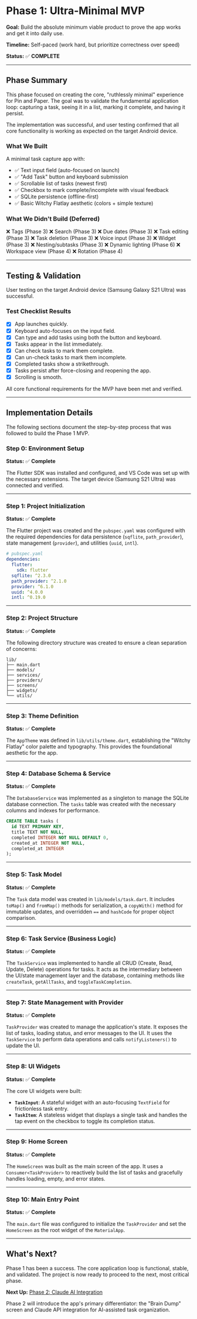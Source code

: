 # Phase 1: Ultra-Minimal MVP

**Goal:** Build the absolute minimum viable product to prove the app works and get it into daily use.

**Timeline:** Self-paced (work hard, but prioritize correctness over speed)

**Status:** ✅ **COMPLETE**

---

## Phase Summary

This phase focused on creating the core, "ruthlessly minimal" experience for Pin and Paper. The goal was to validate the fundamental application loop: capturing a task, seeing it in a list, marking it complete, and having it persist.

The implementation was successful, and user testing confirmed that all core functionality is working as expected on the target Android device.

### What We Built
A minimal task capture app with:
- ✅ Text input field (auto-focused on launch)
- ✅ "Add Task" button and keyboard submission
- ✅ Scrollable list of tasks (newest first)
- ✅ Checkbox to mark complete/incomplete with visual feedback
- ✅ SQLite persistence (offline-first)
- ✅ Basic Witchy Flatlay aesthetic (colors + simple texture)

### What We Didn't Build (Deferred)

❌ Tags (Phase 3)
❌ Search (Phase 3)
❌ Due dates (Phase 3)
❌ Task editing (Phase 3)
❌ Task deletion (Phase 3)
❌ Voice input (Phase 3)
❌ Widget (Phase 3)
❌ Nesting/subtasks (Phase 3)
❌ Dynamic lighting (Phase 6)
❌ Workspace view (Phase 4)
❌ Rotation (Phase 4)

---

## Testing & Validation

User testing on the target Android device (Samsung Galaxy S21 Ultra) was successful.

### Test Checklist Results
- [x] App launches quickly.
- [x] Keyboard auto-focuses on the input field.
- [x] Can type and add tasks using both the button and keyboard.
- [x] Tasks appear in the list immediately.
- [x] Can check tasks to mark them complete.
- [x] Can un-check tasks to mark them incomplete.
- [x] Completed tasks show a strikethrough.
- [x] Tasks persist after force-closing and reopening the app.
- [x] Scrolling is smooth.

All core functional requirements for the MVP have been met and verified.

---

## Implementation Details

The following sections document the step-by-step process that was followed to build the Phase 1 MVP.

### Step 0: Environment Setup
**Status:** ✅ **Complete**

The Flutter SDK was installed and configured, and VS Code was set up with the necessary extensions. The target device (Samsung S21 Ultra) was connected and verified.

---

### Step 1: Project Initialization
**Status:** ✅ **Complete**

The Flutter project was created and the `pubspec.yaml` was configured with the required dependencies for data persistence (`sqflite`, `path_provider`), state management (`provider`), and utilities (`uuid`, `intl`).

```yaml
# pubspec.yaml
dependencies:
  flutter:
    sdk: flutter
  sqflite: ^2.3.0
  path_provider: ^2.1.0
  provider: ^6.1.0
  uuid: ^4.0.0
  intl: ^0.19.0
```

---

### Step 2: Project Structure
**Status:** ✅ **Complete**

The following directory structure was created to ensure a clean separation of concerns:

```
lib/
├── main.dart
├── models/
├── services/
├── providers/
├── screens/
├── widgets/
└── utils/
```

---

### Step 3: Theme Definition
**Status:** ✅ **Complete**

The `AppTheme` was defined in `lib/utils/theme.dart`, establishing the "Witchy Flatlay" color palette and typography. This provides the foundational aesthetic for the app.

---

### Step 4: Database Schema & Service
**Status:** ✅ **Complete**

The `DatabaseService` was implemented as a singleton to manage the SQLite database connection. The `tasks` table was created with the necessary columns and indexes for performance.

```sql
CREATE TABLE tasks (
  id TEXT PRIMARY KEY,
  title TEXT NOT NULL,
  completed INTEGER NOT NULL DEFAULT 0,
  created_at INTEGER NOT NULL,
  completed_at INTEGER
);
```

---

### Step 5: Task Model
**Status:** ✅ **Complete**

The `Task` data model was created in `lib/models/task.dart`. It includes `toMap()` and `fromMap()` methods for serialization, a `copyWith()` method for immutable updates, and overridden `==` and `hashCode` for proper object comparison.

---

### Step 6: Task Service (Business Logic)
**Status:** ✅ **Complete**

The `TaskService` was implemented to handle all CRUD (Create, Read, Update, Delete) operations for tasks. It acts as the intermediary between the UI/state management layer and the database, containing methods like `createTask`, `getAllTasks`, and `toggleTaskCompletion`.

---

### Step 7: State Management with Provider
**Status:** ✅ **Complete**

`TaskProvider` was created to manage the application's state. It exposes the list of tasks, loading status, and error messages to the UI. It uses the `TaskService` to perform data operations and calls `notifyListeners()` to update the UI.

---

### Step 8: UI Widgets
**Status:** ✅ **Complete**

The core UI widgets were built:
- **`TaskInput`**: A stateful widget with an auto-focusing `TextField` for frictionless task entry.
- **`TaskItem`**: A stateless widget that displays a single task and handles the tap event on the checkbox to toggle its completion status.

---

### Step 9: Home Screen
**Status:** ✅ **Complete**

The `HomeScreen` was built as the main screen of the app. It uses a `Consumer<TaskProvider>` to reactively build the list of tasks and gracefully handles loading, empty, and error states.

---

### Step 10: Main Entry Point
**Status:** ✅ **Complete**

The `main.dart` file was configured to initialize the `TaskProvider` and set the `HomeScreen` as the root widget of the `MaterialApp`.

---

## What's Next?

Phase 1 has been a success. The core application loop is functional, stable, and validated. The project is now ready to proceed to the next, most critical phase.

**Next Up:** [Phase 2: Claude AI Integration](phase-2-claude-ai.md)

Phase 2 will introduce the app's primary differentiator: the "Brain Dump" screen and Claude API integration for AI-assisted task organization.
